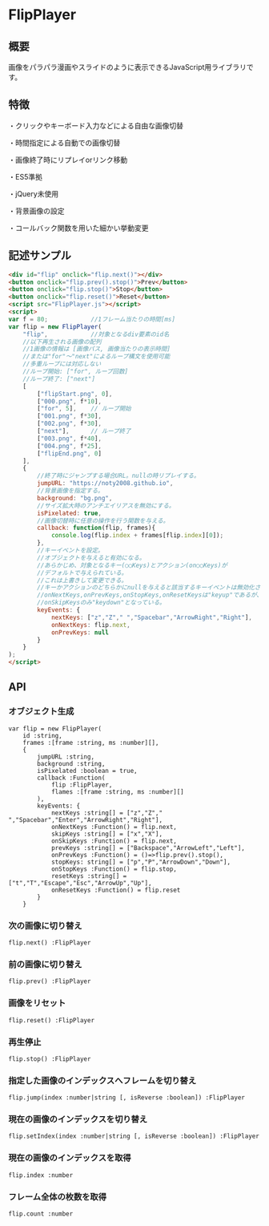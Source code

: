 # FlipPlayer
## 概要
画像をパラパラ漫画やスライドのように表示できるJavaScript用ライブラリです。

## 特徴
・クリックやキーボード入力などによる自由な画像切替

・時間指定による自動での画像切替

・画像終了時にリプレイorリンク移動

・ES5準拠

・jQuery未使用

・背景画像の設定

・コールバック関数を用いた細かい挙動変更

## 記述サンプル
```html 
<div id="flip" onclick="flip.next()"></div>
<button onclick="flip.prev().stop()">Prev</button>
<button onclick="flip.stop()">Stop</button>
<button onclick="flip.reset()">Reset</button>
<script src="FlipPlayer.js"></script>
<script>
var f = 80;            //1フレーム当たりの時間[ms]
var flip = new FlipPlayer(
    "flip",            //対象となるdiv要素のid名
    //以下再生される画像の配列
    //1画像の情報は [画像パス, 画像当たりの表示時間]
    //または"for"～"next"によるループ構文を使用可能
    //多重ループには対応しない
    //ループ開始: ["for", ループ回数]
    //ループ終了: ["next"]
    [
        ["flipStart.png", 0],
        ["000.png", f*10],
        ["for", 5],    // ループ開始
        ["001.png", f*30],
        ["002.png", f*30],
        ["next"],      // ループ終了
        ["003.png", f*40],
        ["004.png", f*25],
        ["flipEnd.png", 0]
    ],
    {
        //終了時にジャンプする場合URL。nullの時リプレイする。
        jumpURL: "https://noty2008.github.io",
        //背景画像を指定する。
        background: "bg.png",
        //サイズ拡大時のアンチエイリアスを無効にする。
        isPixelated: true,
        //画像切替時に任意の操作を行う関数を与える。
        callback: function(flip, frames){
            console.log(flip.index + frames[flip.index][0]);
        },
        //キーイベントを設定。
        //オブジェクトを与えると有効になる。
        //あらかじめ、対象となるキー(○○Keys)とアクション(on○○Keys)が
        //デフォルトで与えられている。
        //これは上書きして変更できる。
        //キーかアクションのどちらかにnullを与えると該当するキーイベントは無効化される。
        //onNextKeys,onPrevKeys,onStopKeys,onResetKeysは"keyup"であるが、
        //onSkipKeysのみ"keydown"となっている。
        keyEvents: {
            nextKeys: ["z","Z"," ","Spacebar","ArrowRight","Right"],
            onNextKeys: flip.next,
            onPrevKeys: null
        }
    }
);
</script>
```

## API
### オブジェクト生成
```
var flip = new FlipPlayer(
    id :string,
    frames :[frame :string, ms :number][],
    {
        jumpURL :string,
        background :string,
        isPixelated :boolean = true,
        callback :Function(
            flip :FlipPlayer,
            flames :[frame :string, ms :number][]
        ),
        keyEvents: {
            nextKeys :string[] = ["z","Z"," ","Spacebar","Enter","ArrowRight","Right"],
            onNextKeys :Function() = flip.next,
            skipKeys :string[] = ["x","X"],
            onSkipKeys :Function() = flip.next,
            prevKeys :string[] = ["Backspace","ArrowLeft","Left"],
            onPrevKeys :Function() = ()=>flip.prev().stop(),
            stopKeys: string[] = ["p","P","ArrowDown","Down"],
            onStopKeys :Function() = flip.stop,
            resetKeys :string[] = ["t","T","Escape","Esc","ArrowUp","Up"],
            onResetKeys :Function() = flip.reset
        }
    }
```
### 次の画像に切り替え
```flip.next() :FlipPlayer```
### 前の画像に切り替え
```flip.prev() :FlipPlayer```
### 画像をリセット
```flip.reset() :FlipPlayer```
### 再生停止
```flip.stop() :FlipPlayer```
### 指定した画像のインデックスへフレームを切り替え
```flip.jump(index :number|string [, isReverse :boolean]) :FlipPlayer```
### 現在の画像のインデックスを切り替え
```flip.setIndex(index :number|string [, isReverse :boolean]) :FlipPlayer```
### 現在の画像のインデックスを取得
```flip.index :number```
### フレーム全体の枚数を取得
```flip.count :number```


